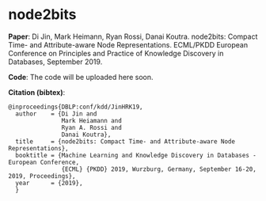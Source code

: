 # node2bits

**Paper**: Di Jin, Mark Heimann, Ryan Rossi, Danai Koutra. node2bits: Compact Time- and Attribute-aware Node Representations. ECML/PKDD European Conference on Principles and Practice of Knowledge Discovery in Databases, September 2019.

<!--*Link*: https://gemslab.github.io/papers/jin-2019-node2bits.pdf-->

<!--<p align="center">
<img src="https://raw.githubusercontent.com/GemsLab/EMBER/master/overview.jpg" width="700"  alt="Overview of EMBER">
</p>-->

**Code**: The code will be uploaded here soon.

**Citation (bibtex)**:
```
@inproceedings{DBLP:conf/kdd/JinHRK19,
  author    = {Di Jin and
               Mark Heiamann and
               Ryan A. Rossi and
               Danai Koutra},
  title     = {node2bits: Compact Time- and Attribute-aware Node Representations},
  booktitle = {Machine Learning and Knowledge Discovery in Databases - European Conference,
               {ECML} {PKDD} 2019, Wurzburg, Germany, September 16-20, 2019, Proceedings},
  year      = {2019},
  }
```
